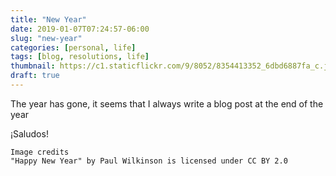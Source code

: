 ```yaml
---
title: "New Year"
date: 2019-01-07T07:24:57-06:00
slug: "new-year"
categories: [personal, life]
tags: [blog, resolutions, life]
thumbnail: https://c1.staticflickr.com/9/8052/8354413352_6dbd6887fa_c.jpg
draft: true
---
```


The year has gone, it seems that I always write a blog post at the end of the year

¡Saludos!

```
Image credits
"Happy New Year" by Paul Wilkinson is licensed under CC BY 2.0
```